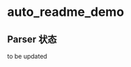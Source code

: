 # auto_readme_demo

## Parser 状态

<!-- AUTO_SECTION_START -->
to be updated
<!-- AUTO_SECTION_END -->
